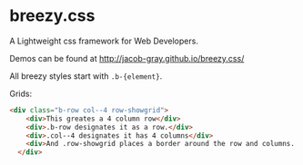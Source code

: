# breezy.css
A Lightweight css framework for Web Developers.     

Demos can be found at http://jacob-gray.github.io/breezy.css/

All breezy styles start with `.b-{element}`.

Grids:
```html
<div class="b-row col--4 row-showgrid">
    <div>This greates a 4 column row</div>
    <div>.b-row designates it as a row.</div>
    <div>.col--4 designates it has 4 columns</div>
    <div>And .row-showgrid places a border around the row and columns. Useful for debugging</div>
  </div>
  ```
